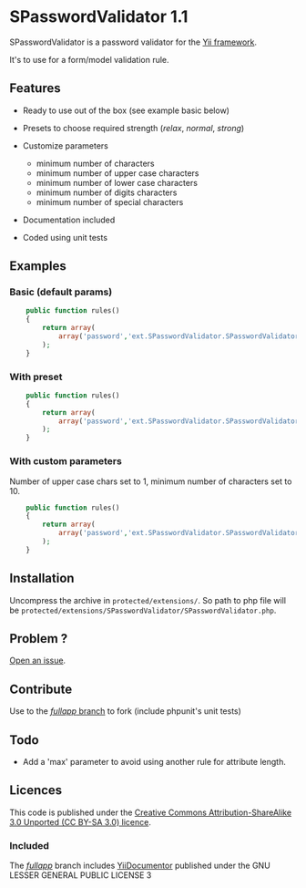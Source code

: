 # SPasswordValidator 1.1

SPasswordValidator is a password validator for the [Yii framework](http://www.yiiframework.com).

It's to use for a form/model validation rule.

## Features

- Ready to use out of the box (see example basic below)

- Presets to choose required strength (_relax_, _normal_, _strong_) 
- Customize parameters 
  - minimum number of characters
  - minimum number of upper case characters
  - minimum number of lower case characters
  - minimum number of digits characters
  - minimum number of special characters
- Documentation included
- Coded using unit tests

## Examples

### Basic (default params)

```php
    public function rules()
    {
        return array(
            array('password','ext.SPasswordValidator.SPasswordValidator')
        );
    }
```

### With preset

```php
    public function rules()
    {
        return array(
            array('password','ext.SPasswordValidator.SPasswordValidator', 'preset' => 'relax');
        );
    }
```

### With custom parameters

Number of upper case chars set to 1, minimum number of characters set to 10.

```php
    public function rules()
    {
        return array(
            array('password','ext.SPasswordValidator.SPasswordValidator', 'up' => 1, 'min' => 10)
        );
    }
```

## Installation 

Uncompress the archive in `protected/extensions/`. So path to php file will be `protected/extensions/SPasswordValidator/SPasswordValidator.php`.

## Problem ?

[Open an issue](https://github.com/SebSept/YiiPasswordValidator/issues).

## Contribute

Use to the [_fullapp_ branch](https://github.com/SebSept/YiiPasswordValidator/tree/fullapp) to fork (include phpunit's unit tests)

## Todo

- Add a 'max' parameter to avoid using another rule for attribute length.

## Licences

This code is published under the [Creative Commons Attribution-ShareAlike 3.0 Unported (CC BY-SA 3.0) licence](http://creativecommons.org/licenses/by-sa/3.0/deed).

### Included

The [_fullapp_](https://github.com/SebSept/YiiPasswordValidator/tree/fullapp) branch includes [YiiDocumentor](http://github.com/laMarciana/yiiDocumentor) published under the GNU LESSER GENERAL PUBLIC LICENSE 3

